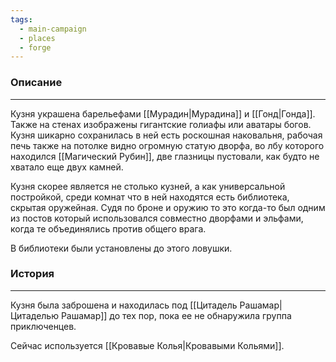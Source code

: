 ```yaml
---
tags:
  - main-campaign
  - places
  - forge
---
```

### Описание
---
Кузня украшена барельефами [[Мурадин|Мурадина]] и [[Гонд|Гонда]]. Также на стенах изображены гигантские голиафы или аватары богов. Кузня шикарно сохранилась в ней есть роскошная наковальня, рабочая печь также на потолке видно огромную статую дворфа, во лбу которого находился [[Магический Рубин]], две глазницы пустовали, как будто не хватало еще двух камней.  

Кузня скорее является не столько кузней, а как универсальной постройкой, среди комнат что в ней находятся есть библиотека, скрытая оружейная. Судя по броне и оружию то это когда-то был одним из постов который использовался совместно дворфами и эльфами, когда те объединялись против общего врага.  

В библиотеки были установлены до этого ловушки.  

### История
---
Кузня была заброшена и находилась под [[Цитадель Рашамар|Цитаделью Рашамар]] до тех пор, пока ее не обнаружила группа приключенцев.  

Сейчас используется [[Кровавые Колья|Кровавыми Кольями]].
